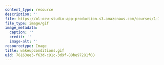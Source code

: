 ```yaml
---
content_type: resource
description: ''
file: https://ol-ocw-studio-app-production.s3.amazonaws.com/courses/1-124j-foundations-of-software-engineering-fall-2000/76163ee3f63dc91c3d9f88be97281f08_wakeupconditions.gif
file_type: image/gif
image_metadata:
  caption: ''
  credit: ''
  image-alt: ''
resourcetype: Image
title: wakeupconditions.gif
uid: 76163ee3-f63d-c91c-3d9f-88be97281f08
---
```

